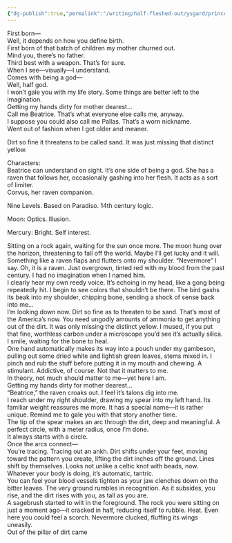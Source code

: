 ```yaml
---
{"dg-publish":true,"permalink":"/writing/half-fleshed-out/ysgard/princess-dragoon-001/"}
---
```




First born—  
Well, it depends on how you define birth.   
First born of that batch of children my mother churned out.   
Mind you, there’s no father.   
Third best with a weapon. That’s for sure.   
When I see—visually—I understand.   
Comes with being a god—  
Well, half god.   
I won’t gale you with my life story. Some things are better left to the imagination.   
Getting my hands dirty for mother dearest…   
Call me Beatrice. That’s what everyone else calls me, anyway.   
I suppose you could also call me Pallas. That’s a worn nickname.   
Went out of fashion when I got older and meaner. 

Dirt so fine it threatens to be called sand. It was just missing that distinct yellow. 

Characters:   
Beatrice can understand on sight. It’s one side of being a god. She has a raven that follows her, occasionally gashing into her flesh. It acts as a sort of limiter.   
Corvus, her raven companion.

Nine Levels. Based on Paradiso. 14th century logic. 

Moon: Optics. Illusion. 

Mercury: Bright. Self interest. 

Sitting on a rock again, waiting for the sun once more. The moon hung over the horizon, threatening to fall off the world. Maybe I’ll get lucky and it will.   
Something like a raven flaps and flutters onto my shoulder. “Nevermore” I say. Oh, it is a raven. Just overgrown, tinted red with my blood from the past century. I had no imagination when I named him.   
I clearly hear my own reedy voice. It’s echoing in my head, like a gong being repeatedly hit. I begin to see colors that shouldn’t be there. The bird gashs its beak into my shoulder, chipping bone, sending a shock of sense back into me…   
I’m looking down now. Dirt so fine as to threaten to be sand. That’s most of the America’s now. You need ungodly amounts of ammonia to get anything out of the dirt. It was only missing the distinct yellow. I mused, if you put that fine, worthless carbon under a microscope you’d see it’s actually silica. I smile, waiting for the bone to heal.  
One hand automatically makes its way into a pouch under my gambeson, pulling out some dried white and lightish green leaves, stems mixed in. I pinch and rub the stuff before putting it in my mouth and chewing. A stimulant. Addictive, of course. Not that it matters to me.   
In theory, not much should matter to me—yet here I am.  
Getting my hands dirty for mother dearest…  
“Beatrice,” the raven croaks out. I feel it’s talons dig into me.  
I reach under my right shoulder, drawing my spear into my left hand. Its familiar weight reassures me more. It has a special name—it is rather unique. Remind me to gale you with that story another time.   
The tip of the spear makes an arc through the dirt, deep and meaningful. A perfect circle, with a meter radius, once I’m done.   
It always starts with a circle.  
Once the arcs connect—  
You’re tracing. Tracing out an ankh. Dirt shifts under your feet, moving toward the pattern you create, lifting the dirt inches off the ground. Lines shift by themselves. Looks not unlike a celtic knot with beads, now. Whatever your body is doing, it’s automatic, tantric.   
You can feel your blood vessels tighten as your jaw clenches down on the bitter leaves. The very ground rumbles in recognition. As it subsides, you rise, and the dirt rises with you, as tall as you are.   
A sagebrush started to wilt in the foreground. The rock you were sitting on just a moment ago—it cracked in half, reducing itself to rubble. Heat. Even here you could feel a scorch. Nevermore clucked, fluffing its wings uneasily.   
Out of the pillar of dirt came 

